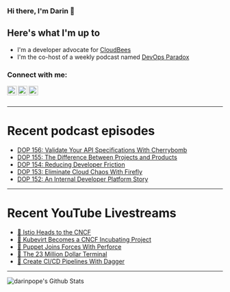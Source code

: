 ### Hi there, I'm Darin 👋

## Here's what I'm up to
- I'm a developer advocate for [CloudBees][cloudbees-website]
- I'm the co-host of a weekly podcast named [DevOps Paradox][dop-website]

### Connect with me:

[<img align="left" alt="darinpope | Twitter" width="22px" src="https://cdn.jsdelivr.net/npm/simple-icons@v3/icons/twitter.svg" />][twitter]
[<img align="left" alt="darinpope | LinkedIn" width="22px" src="https://cdn.jsdelivr.net/npm/simple-icons@v3/icons/linkedin.svg" />][linkedin]
[<img align="left" alt="darinpope | Instagram" width="22px" src="https://cdn.jsdelivr.net/npm/simple-icons@v3/icons/instagram.svg" />][instagram]

<br />
<br />

---

# Recent podcast episodes
<!-- BLOG-POST-LIST:START -->
- [DOP 156: Validate Your API Specifications With Cherrybomb](https://www.devopsparadox.com/episodes/validate-your-api-specifications-with-cherrybomb-156/)
- [DOP 155: The Difference Between Projects and Products](https://www.devopsparadox.com/episodes/the-difference-between-projects-and-products-155/)
- [DOP 154: Reducing Developer Friction](https://www.devopsparadox.com/episodes/reducing-developer-friction-154/)
- [DOP 153: Eliminate Cloud Chaos With Firefly](https://www.devopsparadox.com/episodes/eliminate-cloud-chaos-with-firefly-153/)
- [DOP 152: An Internal Developer Platform Story](https://www.devopsparadox.com/episodes/an-internal-developer-platform-story-152/)
<!-- BLOG-POST-LIST:END -->

---

# Recent YouTube Livestreams
<!-- YOUTUBE:START -->
- [🔴 Istio Heads to the CNCF](https://www.youtube.com/watch?v=ECq0xfVJtQc)
- [🔴 Kubevirt Becomes a CNCF Incubating Project](https://www.youtube.com/watch?v=zbjSL3jsGno)
- [🔴 Puppet Joins Forces With Perforce](https://www.youtube.com/watch?v=PBTXz7djuPQ)
- [🔴 The 23 Million Dollar Terminal](https://www.youtube.com/watch?v=nFYtxlzks5w)
- [🔴 Create CI/CD Pipelines With Dagger](https://www.youtube.com/watch?v=aAtvVXftw4o)
<!-- YOUTUBE:END -->

---

<img align="left" alt="darinpope's Github Stats" src="https://github-readme-stats.codestackr.vercel.app/api?username=darinpope&show_icons=true&hide_border=true" />


[website]: https://www.darinpope.com/
[twitter]: https://twitter.com/darinpope
[youtube]: https://youtube.com/darinpope
[instagram]: https://instagram.com/darinpope
[linkedin]: https://linkedin.com/in/darinpope
[cloudbees-website]: https://www.cloudbees.com/
[dop-website]: https://www.devopsparadox.com/

<!--
**darinpope/darinpope** is a ✨ _special_ ✨ repository because its `README.md` (this file) appears on your GitHub profile.

Here are some ideas to get you started:

- 🔭 I’m currently working on ...
- 🌱 I’m currently learning ...
- 👯 I’m looking to collaborate on ...
- 🤔 I’m looking for help with ...
- 💬 Ask me about ...
- 📫 How to reach me: ...
- 😄 Pronouns: ...
- ⚡ Fun fact: ...
-->
